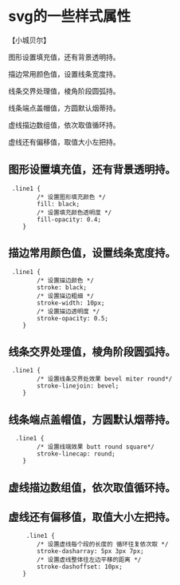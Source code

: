 # svg的一些样式属性
【小城贝尔】

图形设置填充值，还有背景透明持。

描边常用颜色值，设置线条宽度持。

线条交界处理值，棱角阶段圆弧持。

线条端点盖帽值，方圆默认烟蒂持。

虚线描边数组值，依次取值循环持。

虚线还有偏移值，取值大小左把持。

## 图形设置填充值，还有背景透明持。
     .line1 {
            /* 设置图形填充颜色 */
            fill: black;
            /* 设置填充颜色透明度 */
            fill-opacity: 0.4;
        }
## 描边常用颜色值，设置线条宽度持。
     .line1 {
            /* 设置描边颜色 */
            stroke: black;
            /* 设置描边粗细 */
            stroke-width: 10px;
            /* 设置描边透明度 */
            stroke-opacity: 0.5;
        }
## 线条交界处理值，棱角阶段圆弧持。
     .line1 {
            /* 设置线条交界处效果 bevel miter round*/
            stroke-linejoin: bevel;
        }
## 线条端点盖帽值，方圆默认烟蒂持。
      .line1 {
            /* 设置线端效果 butt round square*/
            stroke-linecap: round;
        }
## 虚线描边数组值，依次取值循环持。
## 虚线还有偏移值，取值大小左把持。
         .line1 {
            /* 设置虚线每个段的长度的 循环往复依次取 */
            stroke-dasharray: 5px 3px 7px;
            /* 设置虚线整体往左边平移的距离 */
            stroke-dashoffset: 10px;
        }
